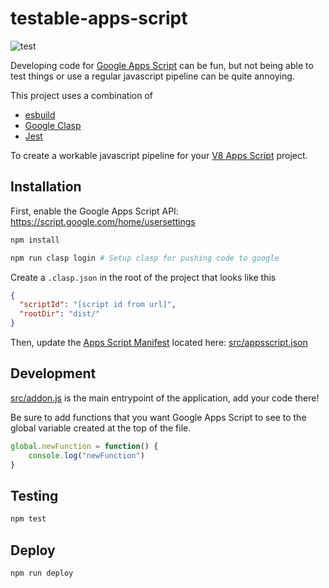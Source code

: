 # testable-apps-script

![test](https://github.com/mikfreedman/testable-apps-script/actions/workflows/test.yml/badge.svg)

Developing code for [Google Apps Script](https://developers.google.com/apps-script) can be fun, but not being able to test things or use a regular javascript pipeline can be quite annoying.

This project uses a combination of 

* [esbuild](https://esbuild.github.io/)
* [Google Clasp](https://github.com/google/clasp)
* [Jest](https://jestjs.io/)

To create a workable javascript pipeline for your [V8 Apps Script](https://developers.google.com/apps-script/guides/v8-runtime) project.

## Installation

First, enable the Google Apps Script API: https://script.google.com/home/usersettings

```bash
npm install

npm run clasp login # Setup clasp for pushing code to google
```

Create a `.clasp.json` in the root of the project that looks like this

```json
{
  "scriptId": "[script id from url]",
  "rootDir": "dist/"
}
```
Then, update the [Apps Script Manifest](https://developers.google.com/apps-script/concepts/manifests) located here: [src/appsscript.json](src/appsscript.json)


## Development
[src/addon.js](src/addon.js) is the main entrypoint of the application, add your code there!

Be sure to add functions that you want Google Apps Script to see to the global variable created at the top of the file.

```javascript
global.newFunction = function() {
    console.log("newFunction")
}
```

## Testing

```bash
npm test
```

## Deploy

``` bash
npm run deploy
```
